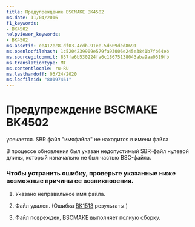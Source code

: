 ```yaml
---
title: Предупреждение BSCMAKE BK4502
ms.date: 11/04/2016
f1_keywords:
- BK4502
helpviewer_keywords:
- BK4502
ms.assetid: ee412ec8-df03-4cdb-91ee-5d609ded8691
ms.openlocfilehash: 1c5204239909e579fa93006e245e3841b7fb64eb
ms.sourcegitcommit: 857fa6b530224fa6c18675138043aba9aa0619fb
ms.translationtype: MT
ms.contentlocale: ru-RU
ms.lasthandoff: 03/24/2020
ms.locfileid: "80197461"
---
```

# <a name="bscmake-warning-bk4502"></a>Предупреждение BSCMAKE BK4502

усекается. SBR файл "имяфайла" не находится в имени файла

В процессе обновления был указан недопустимый SBR-файл нулевой длины, который изначально не был частью BSC-файла.

### <a name="to-fix-by-checking-the-following-possible-causes"></a>Чтобы устранить ошибку, проверьте указанные ниже возможные причины ее возникновения.

1. Указано неправильное имя файла.

1. Файл удален. (Ошибка [BK1513](../../error-messages/tool-errors/bscmake-error-bk1513.md) результаты.)

1. Файл поврежден, BSCMAKE выполняет полную сборку.
